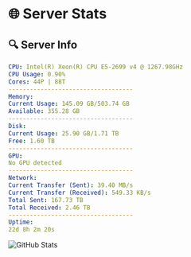 # 🌐 Server Stats
## 🔍 Server Info
```yaml
CPU: Intel(R) Xeon(R) CPU E5-2699 v4 @ 1267.98GHz
CPU Usage: 0.90%
Cores: 44P | 88T
-----------------------------------
Memory:
Current Usage: 145.09 GB/503.74 GB
Available: 355.28 GB
-----------------------------------
Disk:
Current Usage: 25.90 GB/1.71 TB
Free: 1.60 TB
-----------------------------------
GPU:
No GPU detected
-----------------------------------
Network:
Current Transfer (Sent): 39.40 MB/s
Current Transfer (Received): 549.33 KB/s
Total Sent: 167.73 TB
Total Received: 2.46 TB
-----------------------------------
Uptime:
22d 8h 2m 20s
```
![GitHub Stats](https://img.shields.io/badge/Updated-2025-03-02_06:45:38-blue)